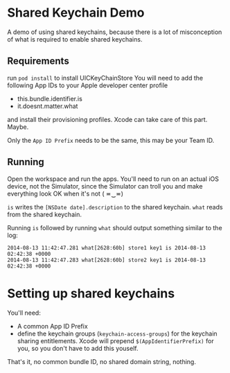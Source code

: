 # Shared Keychain Demo

A demo of using shared keychains, because there is a lot of misconception of what is required to enable shared keychains.


## Requirements
run `pod install` to install UICKeyChainStore
You will need to add the following App IDs to your Apple developer center profile
- this.bundle.identifier.is
- it.doesnt.matter.what

and install their provisioning profiles. Xcode can take care of this part. Maybe.


Only the `App ID Prefix` needs to be the same, this may be your Team ID.



## Running
Open the workspace and run the apps. You'll need to run on an actual iOS device, not the Simulator, since the Simulator can troll you and make everything look OK when it's not ( ≖‿≖)


`is` writes the `[NSDate date].description` to the shared keychain.
`what` reads from the shared keychain.


Running `is` followed by running `what` should output something similar to the log:

```
2014-08-13 11:42:47.281 what[2628:60b] store1 key1 is 2014-08-13 02:42:38 +0000
2014-08-13 11:42:47.283 what[2628:60b] store2 key1 is 2014-08-13 02:42:38 +0000
```



# Setting up shared keychains
You'll need:
- A common App ID Prefix
- define the keychain groups (`keychain-access-groups`) for the keychain sharing entitlements. Xcode will prepend `$(AppIdentifierPrefix)` for you, so you don't have to add this youself.

That's it, no common bundle ID, no shared domain string, nothing.

